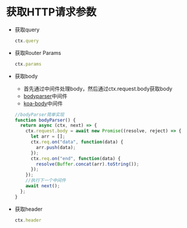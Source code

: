 # 获取HTTP请求参数

- 获取query
  
  ```javascript
  ctx.query
  ```

- 获取Router Params
  
  ```javascript
  ctx.params
  ```

- 获取body
  - 首先通过中间件处理body，然后通过ctx.request.body获取body
  - [bodyparser](https://github.com/koajs/bodyparser)中间件
  - [koa-body](https://github.com/dlau/koa-body)中间件
  
  ```javascript
  //bodyParser简单实现
  function bodyParser() {
    return async (ctx, next) => {
      ctx.request.body = await new Promise((resolve, reject) => {
        let arr = [];
        ctx.req.on("data", function(data) {
          arr.push(data);
        });
        ctx.req.on("end", function(data) {
          resolve(Buffer.concat(arr).toString());
        });
      });
      //执行下一个中间件
      await next();
    };
  }
  ```

- 获取header
  
  ```javascript
  ctx.header
  ```